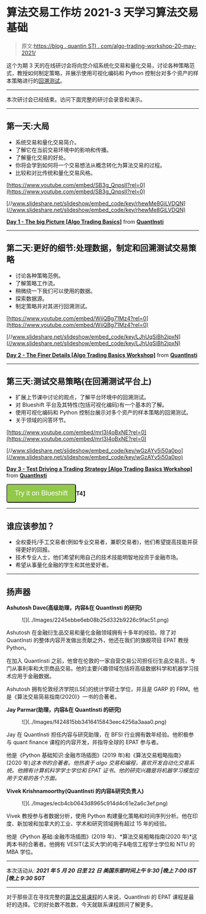 # 算法交易工作坊 2021-3 天学习算法交易基础

> 原文:[https://blog . quantin STI . com/algo-trading-workshop-20-may-2021/](https://blog.quantinsti.com/algo-trading-workshop-20-may-2021/)

这个为期 3 天的在线研讨会将向您介绍系统化交易和量化交易，讨论各种策略范式，教授如何制定策略，并展示使用可视化编码和 Python 控制台对多个资产的样本策略进行的[回溯测试](/backtesting/)。

* * *

本次研讨会已经结束。访问下面完整的研讨会录音和演示。

* * *

## 第一天:大局

*   系统交易和量化交易简介。
*   了解它在当前交易环境中的影响和传播。
*   了解量化交易的好处。
*   你将会学到如何将一个交易想法从概念转化为算法交易的过程。
*   比较和对比传统和量化交易风格。

[https://www.youtube.com/embed/SB3g_QnpsII?rel=0](https://www.youtube.com/embed/SB3g_QnpsII?rel=0)

[//www.slideshare.net/slideshow/embed_code/key/rhewMe8GiLVDQN](//www.slideshare.net/slideshow/embed_code/key/rhewMe8GiLVDQN)

**[Day 1 - The big Picture [Algo Trading Basics]](//www.slideshare.net/QuantInsti/day-1-the-big-picture-algo-trading-basics "Day 1 - The big Picture [Algo Trading Basics]")** from **[QuantInsti](https://www.slideshare.net/QuantInsti)**

* * *

## 第二天:更好的细节:处理数据，制定和回溯测试交易策略

*   讨论各种策略范例。
*   了解策略工作流。
*   稍微绕一下我们可以使用的数据。
*   探索数据源。
*   制定策略并对其进行回溯测试。

[https://www.youtube.com/embed/WiiQBg71Mz4?rel=0](https://www.youtube.com/embed/WiiQBg71Mz4?rel=0)

[//www.slideshare.net/slideshow/embed_code/key/LJhUqSiBh2jpxN](//www.slideshare.net/slideshow/embed_code/key/LJhUqSiBh2jpxN)

**[Day 2 - The Finer Details [Algo Trading Basics Workshop]](//www.slideshare.net/QuantInsti/day-2-the-finer-details-algo-trading-basics-workshop "Day 2 - The Finer Details [Algo Trading Basics Workshop]")** from **[QuantInsti](https://www.slideshare.net/QuantInsti)**

* * *

## 第三天:测试交易策略(在回溯测试平台上)

*   扩展上节课中讨论的观点，了解平台环境中的回溯测试。
*   对 Blueshift 平台及其特性(包括可视化编码)有一个基本的了解。
*   使用可视化编码和 Python 控制台展示对多个资产的样本策略的回溯测试。
*   关于领域的问答环节。

[https://www.youtube.com/embed/mrl3I4oBxNE?rel=0](https://www.youtube.com/embed/mrl3I4oBxNE?rel=0)

[//www.slideshare.net/slideshow/embed_code/key/wGzAYv5i50a0po](//www.slideshare.net/slideshow/embed_code/key/wGzAYv5i50a0po)

**[Day 3 - Test Driving a Trading Strategy [Algo Trading Basics Workshop]](//www.slideshare.net/QuantInsti/day-3-test-driving-a-trading-strategy-algo-trading-basics-workshop "Day 3 - Test Driving a Trading Strategy [Algo Trading Basics Workshop]")** from **[QuantInsti](https://www.slideshare.net/QuantInsti)**

**[<input name="Try it on Blueshift" type="button" value="Try it on Blueshift" style="
  background-color: #92c94a;
  padding: 12px 20px;
  border-radius: 5px;
  color: #fff;
  font-size: 18px;
">](https://blueshift.quantinsti.com/)T4】**

* * *

## 谁应该参加？

*   全权委托/手工交易者(例如专业交易者，兼职交易者)，他们希望提高技能并获得更好的回报。
*   技术专业人士，他们希望利用自己的技术技能明智地投资于金融市场。
*   希望从事量化金融的学生和其他爱好者。

* * *

## 扬声器

**Ashutosh Dave(高级助理，内容&在 QuantInsti 的研究)**

<figure class="kg-card kg-image-card">![](../Images/2245ebbe6eb08b25d332b9226c9fac51.png)</figure>

Ashutosh 在金融衍生品交易和量化金融领域拥有十多年的经验。除了对 QuantInsti 的整体内容开发做出贡献之外，他还在我们的旗舰项目 EPAT 教授 Python。

在加入 QuantInsti 之前，他曾在伦敦的一家自营交易公司担任衍生品交易员，专门从事利率和大宗商品交易。他的主要兴趣领域包括将高级数据科学和机器学习技术应用于金融数据。

Ashutosh 拥有伦敦经济学院(LSE)的统计学硕士学位，并且是 GARP 的 FRM。他是《算法交易简易指南(2020)》一书的合著者。

**Jay Parmar(助理，内容&在 QuantInsti 的研究)**

<figure class="kg-card kg-image-card">![](../Images/f424815bb3416415843eec4256a3aaa0.png)</figure>

Jay 在 QuantInsti 担任内容与研究助理，在 BFSI 行业拥有数年经验。他积极参与 quant finance 课程的内容开发，并指导全球的 EPAT 参与者。

他是《Python 基础知识:金融市场插图》(2019 年)和《算法交易粗略指南》(2020 年)*这本书的合著者。他热衷于 algo 交易和编程，喜欢开发自动化交易系统。他拥有计算机科学学士学位和 EPAT 证书。他的研究兴趣是将机器学习模型应用于交易的各个方面。*

**Vivek Krishnamoorthy(QuantInsti 的内容&研究负责人)**

<figure class="kg-card kg-image-card">![](../Images/ecb4cb0643d8965c914d4c61e2a6c3ef.png)</figure>

Vivek 教授参与者数据分析，使用 Python 构建量化策略和时间序列分析。他在印度、新加坡和加拿大的工业、学术和研究领域拥有超过 15 年的经验。

他是《Python 基础:金融市场插图》(2019 年)、*算法交易粗略指南(2020 年)*这两本书的合著者。他拥有 VESIT(孟买大学)的电子&电信工程学士学位和 NTU 的 MBA 学位。

* * *

本次活动从:
***2021 年 5 月 20 日至 22 日***
***美国东部时间上午 9:30 |晚上 7:00 IST |晚上 9:30 SGT***

* * *

对于那些正在寻找完整的[算法交易课程](https://www.quantinsti.com/epat)的人来说，QuantInsti 的 EPAT 课程是最好的选择。它的好处数不胜数，今天就联系课程顾问了解更多。